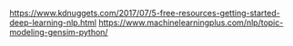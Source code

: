 https://www.kdnuggets.com/2017/07/5-free-resources-getting-started-deep-learning-nlp.html
https://www.machinelearningplus.com/nlp/topic-modeling-gensim-python/
